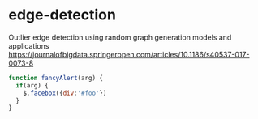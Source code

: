 # edge-detection
Outlier edge detection using random graph generation models and applications
https://journalofbigdata.springeropen.com/articles/10.1186/s40537-017-0073-8

```javascript
function fancyAlert(arg) {
  if(arg) {
    $.facebox({div:'#foo'})
  }
}
```
